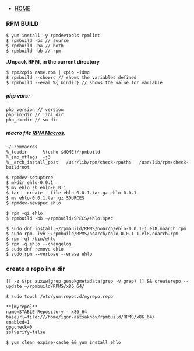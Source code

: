 - [HOME](../../../)
### RPM BUILD
```
$ yum install -y rpmdevtools rpmlint
$ rpmbuild -bs // source
$ rpmbuild -ba // both
$ rpmbuild -bb // rpm
```

**.Unpack RPM, in the current directory**

```
$ rpm2cpio name.rpm | cpio -idmo
$ rpmbuild --showrc // shows the variables defined
$ rpmbuild --eval %{_bindir} // shows the value for variable
```

##### php vars:
```
php_version // version
php_inidir // .ini dir
php_extdir // so dir
```


##### macro file [RPM Macros](https://docs.fedoraproject.org/en-US/packaging-guidelines/RPMMacros/).
```
~/.rpmmacros
%_topdir      %(echo $HOME)/rpmbuild
%_smp_mflags  -j3
%__arch_install_post   /usr/lib/rpm/check-rpaths   /usr/lib/rpm/check-buildroot
```

```
$ rpmdev-setuptree
$ mkdir ehlo-0.0.1
$ mv ehlo.sh ehlo-0.0.1
$ tar --create --file ehlo-0.0.1.tar.gz ehlo-0.0.1
$ mv ehlo-0.0.1.tar.gz SOURCES
$ rpmdev-newspec ehlo

$ rpm -qi ehlo
$ rpmbuild -bb ~/rpmbuild/SPECS/ehlo.spec

$ sudo dnf install ~/rpmbuild/RPMS/noarch/ehlo-0.0.1-1.el8.noarch.rpm
$ sudo rpm -ivh ~/rpmbuild/RPMS/noarch/ehlo-0.0.1-1.el8.noarch.rpm
$ rpm -qf /bin/ehlo
$ rpm -q ehlo --changelog
$ sudo dnf remove ehlo
$ sudo rpm --verbose --erase ehlo
```

### create a repo in a dir 
```
[[ -z $(ps auxww|grep genpkgmetadata|grep -v grep) ]] && createrepo --update ~/rpmbuild/RPMS/x86_64/
```

```
$ sudo touch /etc/yum.repos.d/myrepo.repo

**[myrepo]**
name=STABLE Repository - x86_64
baseurl=file:///home/igor-astsakhov/rpmbuild/RPMS/x86_64/
enabled=1
gpgcheck=0
sslverify=false
```

`$ yum clean expire-cache && yum install ehlo`

